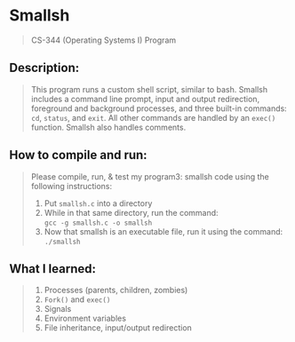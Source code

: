 # Smallsh
> CS-344 (Operating Systems I) Program  

## Description:
> This program runs a custom shell script, similar to bash. Smallsh includes a command line prompt, input and output redirection, foreground and background processes, and three built-in commands: `cd`, `status`, and `exit`. All other commands are handled by an `exec()` function. Smallsh also handles comments.

## How to compile and run:
> Please compile, run, & test my program3: smallsh code using the following instructions:
> 1. Put `smallsh.c` into a directory  
> 2. While in that same directory, run the command:  
> `gcc -g smallsh.c -o smallsh`
> 3. Now that smallsh is an executable file, run it using the command:  
> `./smallsh`

## What I learned:
> 1. Processes (parents, children, zombies)  
> 2. `Fork()` and `exec()`
> 3. Signals  
> 4. Environment variables  
> 5. File inheritance, input/output redirection
